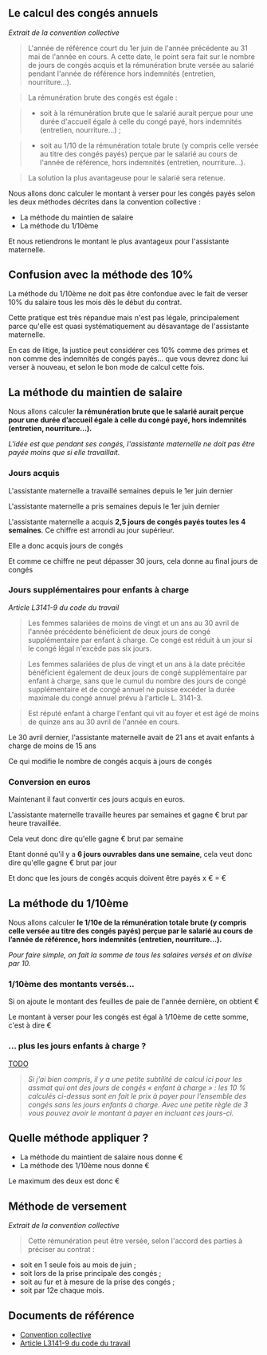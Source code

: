 # <F search="${rootSubject}, a pour nom, ?_" />

## Le calcul des congés annuels

*Extrait de la convention collective*

> L'année de référence court du 1er juin de l'année précédente au 31 mai de l'année en cours. A cette date, le point sera fait sur le nombre de jours de congés acquis et la rémunération brute versée au salarié pendant l'année de référence hors indemnités (entretien, nourriture...).

> La rémunération brute des congés est égale :

> - soit à la rémunération brute que le salarié aurait perçue pour une durée d'accueil égale à celle du congé payé, hors indemnités (entretien, nourriture...) ;

> - soit au 1/10 de la rémunération totale brute (y compris celle versée au titre des congés payés) perçue par le salarié au cours de l'année de référence, hors indemnités (entretien, nourriture...).

> La solution la plus avantageuse pour le salarié sera retenue.

Nous allons donc calculer le montant à verser pour les congés payés selon les deux méthodes décrites dans la convention collective :

- La méthode du maintien de salaire
- La méthode du 1/10ème

Et nous retiendrons le montant le plus avantageux pour l'assistante maternelle.

## Confusion avec la méthode des 10%

La méthode du 1/10ème ne doit pas être confondue avec le fait de verser 10% du salaire tous les mois dès le début du contrat. 

Cette pratique est très répandue mais n'est pas légale, principalement parce qu'elle est quasi systématiquement au désavantage de l'assistante maternelle. 

En cas de litige, la justice peut considérer ces 10% comme des primes et non comme des indemnités de congés payés... que vous devrez donc lui verser à nouveau, et selon le bon mode de calcul cette fois.

## La méthode du maintien de salaire

Nous allons calculer **la rémunération brute que le salarié aurait perçue pour une durée d’accueil égale à celle du congé payé, hors indemnités (entretien, nourriture…).**

*L'idée est que pendant ses congés, l'assistante maternelle ne doit pas être payée moins que si elle travaillait.*

### Jours acquis 

L'assistante maternelle a travaillé 
<F search="${rootSubject}, a pour nombre de semaines travaillées, ?_" editable=true ></F> 
semaines depuis le 1er juin dernier

L'assistante maternelle a pris 
<F search="${rootSubject}, a pour nombre de semaines de congés prises, ?_" editable=true ></F> 
semaines depuis le 1er juin dernier

L'assistante maternelle a acquis **2,5 jours de congés payés toutes les 4 semaines**.
Ce chiffre est arrondi au jour supérieur.

Elle a donc acquis 
<F search="${rootSubject}, a pour jours acquis sans limite des 30 jours, ?_"></F>
jours de congés

Et comme ce chiffre ne peut dépasser 30 jours, cela donne au final
<F search="${rootSubject}, a pour jours acquis sans enfants à charge, ?_"></F>
jours de congés

### Jours supplémentaires pour enfants à charge

*Article L3141-9 du code du travail*

> Les femmes salariées de moins de vingt et un ans au 30 avril de l'année précédente bénéficient de deux jours de congé supplémentaire par enfant à charge. Ce congé est réduit à un jour si le congé légal n'excède pas six jours.

> Les femmes salariées de plus de vingt et un ans à la date précitée bénéficient également de deux jours de congé supplémentaire par enfant à charge, sans que le cumul du nombre des jours de congé supplémentaire et de congé annuel ne puisse excéder la durée maximale du congé annuel prévu à l'article L. 3141-3.

> Est réputé enfant à charge l'enfant qui vit au foyer et est âgé de moins de quinze ans au 30 avril de l'année en cours.

Le 30 avril dernier, l'assistante maternelle avait 
<F search="${rootSubject}, plus ou moins de 21 ans au 30 avril, ?_" editable=true ></F>
de 21 ans et avait 
<F search="${rootSubject}, nombre enfants de moins de 15 ans au 30 avril, ?_" editable=true ></F>
enfants à charge de moins de 15 ans

Ce qui modifie le nombre de congés acquis à
<F search="${rootSubject}, a pour jours acquis avec enfants à charge, ?_"></F>
jours de congés

### Conversion en euros

Maintenant il faut convertir ces jours acquis en euros.

L'assistante maternelle travaille 
<F search="${rootSubject}, a pour nombre moyen d'heures travaillées par semaine, ?_" editable=true ></F>
heures par semaines et gagne 
<F search="${rootSubject}, a pour taux horaire brut, ?_" editable=true ></F>€
brut par heure travaillée.

Cela veut donc dire qu'elle gagne 
<F search="${rootSubject}, a pour salaire brut par semaine (formatté), ?_"></F>€
brut par semaine

Etant donné qu'il y a **6 jours ouvrables dans une semaine**, cela veut donc dire qu'elle gagne 
<F search="${rootSubject}, a pour salaire brut par jour ouvrable (formatté), ?_"></F>€
brut par jour

Et donc que les 
<F search="${rootSubject}, a pour jours acquis avec enfants à charge, ?_"></F>
jours de congés acquis doivent être payés <F search="${rootSubject}, a pour jours acquis avec enfants à charge, ?_"></F> x <F search="${rootSubject}, a pour salaire brut par jour ouvrable (formatté), ?_"></F>€ = 
<F search="${rootSubject}, a pour montant avec maintien de salaire (formatté), ?_"></F>€

## La méthode du 1/10ème

Nous allons calculer **le 1/10e de la rémunération totale brute (y compris celle versée au titre des congés payés) perçue par le salarié au cours de l’année de référence, hors indemnités (entretien, nourriture…).**

*Pour faire simple, on fait la somme de tous les salaires versés et on divise par 10.*

### 1/10ème des montants versés...

Si on ajoute le montant des feuilles de paie de l'année dernière, on obtient 
<F search="${rootSubject},a pour remuneration brute totale, ?_" editable=true ></F>€

Le montant à verser pour les congés est égal à 1/10ème de cette somme, c'est à dire
<F search="${rootSubject}, a pour montant avec règle du 1/10ème (formatté), ?_"></F>€

### ... plus les jours enfants à charge ?

[TODO](http://tut-tuuut.github.io/pajomatic//2016/05/09/conges-annee-incomplete.html#mthode-des-10-)

> *Si j’ai bien compris, il y a une petite subtilité de calcul ici pour les assmat qui ont des jours de congés « enfant à charge » : les 10 % calculés ci-dessus sont en fait le prix à payer pour l’ensemble des congés sans les jours enfants à charge. Avec une petite règle de 3 vous pouvez avoir le montant à payer en incluant ces jours-ci.*

## Quelle méthode appliquer ?

- La méthode du maintient de salaire nous donne <F search="${rootSubject}, a pour montant avec maintien de salaire (formatté), ?_"></F>€
- La méthode des 1/10ème nous donne <F search="${rootSubject}, a pour montant avec règle du 1/10ème (formatté), ?_"></F>€

Le maximum des deux est donc <F search="${rootSubject}, a pour montant (formatté), ?_"></F>€

## Méthode de versement

*Extrait de la convention collective*

> Cette rémunération peut être versée, selon l'accord des parties à préciser au contrat :
- soit en 1 seule fois au mois de juin ;
- soit lors de la prise principale des congés ;
- soit au fur et à mesure de la prise des congés ;
- soit par 12e chaque mois.

## Documents de référence

- [Convention collective](https://www.legifrance.gouv.fr/affichIDCC.do?idSectionTA=KALISCTA000005713212&cidTexte=KALITEXT000005669667&idConvention=KALICONT000005635807)
- [Article L3141-9 du code du travail](https://www.legifrance.gouv.fr/affichCodeArticle.do;jsessionid=8140DDCE33CC8D4B6F8F8011A0073E12.tpdila18v_3?idArticle=LEGIARTI000006902646&cidTexte=LEGITEXT000006072050&categorieLien=id&dateTexte=20160809)

